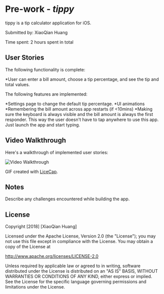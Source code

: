 # Pre-work - *tippy*

tippy is a tip calculator application for iOS.

Submitted by: XiaoQian Huang

Time spent: 2 hours spent in total

## User Stories

The following functionality is complete:

 *User can enter a bill amount, choose a tip percentage, and see the tip and total values.

The following features are implemented:

 *Settings page to change the default tip percentage.
 *UI animations
 *Remembering the bill amount across app restarts (if <10mins)
 *Making sure the keyboard is always visible and the bill amount is always the first responder. This way the user doesn't have to tap anywhere to use this app. Just launch the app and start typing.

## Video Walkthrough 

Here's a walkthrough of implemented user stories:

<img src='https://i.imgur.com/joPWxHm.gif' title='Video Walkthrough' width='' alt='Video Walkthrough' />

GIF created with [LiceCap](http://www.cockos.com/licecap/).

## Notes

Describe any challenges encountered while building the app.

## License

Copyright [2018] [XiaoQian Huang]

Licensed under the Apache License, Version 2.0 (the "License");
you may not use this file except in compliance with the License.
You may obtain a copy of the License at

http://www.apache.org/licenses/LICENSE-2.0

Unless required by applicable law or agreed to in writing, software
distributed under the License is distributed on an "AS IS" BASIS,
WITHOUT WARRANTIES OR CONDITIONS OF ANY KIND, either express or implied.
See the License for the specific language governing permissions and
limitations under the License.
